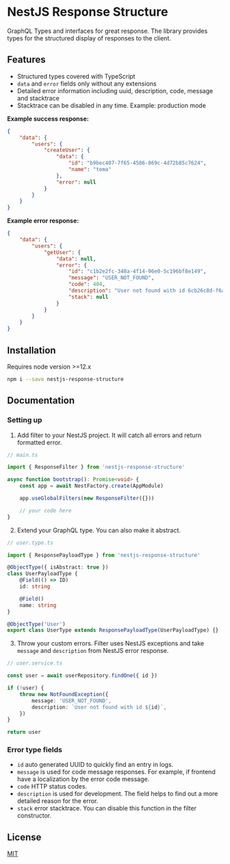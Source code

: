 # NestJS Response Structure

GraphQL Types and interfaces for great response. The library provides types for the structured display of responses to the client.

## Features

- Structured types covered with TypeScript
- `data` and `error` fields only without any extensions
- Detailed error information including uuid, description, code, message and stacktrace
- Stacktrace can be disabled in any time. Example: production mode

**Example success response:**

```json
{
    "data": {
        "users": {
            "createUser": {
                "data": {
                    "id": "b9bec407-7f65-4586-869c-4d72b85c7624",
                    "name": "tema"
                },
                "error": null
            }
        }
    }
}
```

**Example error response:**

```json
{
    "data": {
        "users": {
            "getUser": {
                "data": null,
                "error": {
                    "id": "c1b2e2fc-348a-4f14-96e0-5c196bf8e149",
                    "message": "USER_NOT_FOUND",
                    "code": 404,
                    "description": "User not found with id 6cb26c8d-f6ab-4b7f-9bfa-f6703cbc17e2",
                    "stack": null
                }
            }
        }
    }
}
```

## Installation

Requires node version >=12.х

```bash
npm i --save nestjs-response-structure
```

## Documentation

### Setting up

1. Add filter to your NestJS project. It will catch all errors and return formatted error.

```ts
// main.ts

import { ResponseFilter } from 'nestjs-response-structure'

async function bootstrap(): Promise<void> {
    const app = await NestFactory.create(AppModule)

    app.useGlobalFilters(new ResponseFilter({}))

    // your code here
}
```

2. Extend your GraphQL type. You can also make it abstract.

```ts
// user.type.ts

import { ResponsePayloadType } from 'nestjs-response-structure'

@ObjectType({ isAbstract: true })
class UserPayloadType {
    @Field(() => ID)
    id: string

    @Field()
    name: string
}

@ObjectType('User')
export class UserType extends ResponsePayloadType(UserPayloadType) {}
```

3. Throw your custom errors. Filter uses NestJS exceptions and take `message` and `description` from NestJS error response.


```ts
// user.service.ts

const user = await userRepository.findOne({ id })

if (!user) {
    throw new NotFoundException({
        message: 'USER_NOT_FOUND',
        description: `User not found with id ${id}`,
    })        
}

return user
```

### Error type fields

- `id` auto generated UUID to quickly find an entry in logs.
- `message` is used for code message responses. For example, if frontend have a localization by the error code message.
- `code` HTTP status codes.
- `description` is used for development. The field helps to find out a more detailed reason for the error.
- `stack` error stacktrace. You can disable this function in the filter constructor.

## License


[MIT](https://github.com/i-link-pro-team/logardian/blob/main/LICENSE)

  